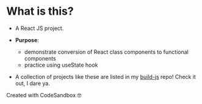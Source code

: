 # What is this?

- A React JS project.

- **Purpose**:

  - demonstrate conversion of React class components to functional components
  - practice using useState hook

- A collection of projects like these are listed in my [build-js](https://github.com/akshara-sun/build-js) repo! Check it out, I dare ya.

Created with CodeSandbox 🤓
